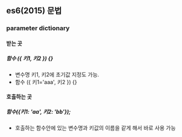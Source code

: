 ## es6(2015) 문법

### parameter dictionary  
#### 받는 곳
##### 함수 ({ 키1, 키2 }) {}
- 변수명 키1, 키2에 초기값 지정도 가능.
- 함수 ({ 키1='aaa', 키2 }) {}

#### 호출하는 곳
##### 함수({키1: 'aa', 키2: 'bb'});
- 호출하는 함수안에 있는 변수명과 키값의 이름을 같게 해서 바로 사용 가능
